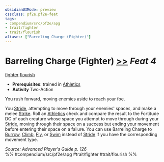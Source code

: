 ```yaml
---
obsidianUIMode: preview
cssclass: pf2e,pf2e-feat
tags:
- compendium/src/pf2e/apg
- trait/fighter
- trait/flourish
aliases: ["Barreling Charge (Fighter)"]
---
```

# Barreling Charge (Fighter)  [>>](../../Rules/core-rulebook/chapter-9-playing-the-game.md#Actions "Two-Action") *Feat 4*  
[fighter](../../Rules/traits/fighter.md)  [flourish](../../Rules/traits/flourish.md)  

- **Prerequisites**: trained in [Athletics](../skills.md#Athletics)
- **Activity** Two-Action

You rush forward, moving enemies aside to reach your foe.

You [Stride](../../Rules/actions/stride.md), attempting to move through your enemies' spaces, and make a melee [Strike](../../Rules/actions/strike.md). Roll an [Athletics](../skills.md#Athletics) check and compare the result to the Fortitude DC of each creature whose space you attempt to move through during your [Stride](../../Rules/actions/stride.md), moving through their space on a success but ending your movement before entering their space on a failure. You can use Barreling Charge to [Burrow](../../Rules/actions/burrow.md), [Climb](../../Rules/actions/climb.md), [Fly](../../Rules/actions/fly.md), or [Swim](../../Rules/actions/swim.md) instead of [Stride](../../Rules/actions/stride.md) if you have the corresponding movement type.

*Source: Advanced Player's Guide p. 126*  
%% #compendium/src/pf2e/apg #trait/fighter #trait/flourish %%